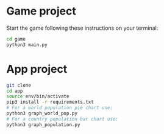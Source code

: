# Game project

Start the game following these instructions on your terminal:

```sh
cd game
python3 main.py
```

# App project

```sh
git clone
cd app
source env/bin/activate
pip3 install -r requirements.txt
# For a world population pie chart use:
python3 graph_world_pop.py
# For a country population bar chart use:
python3 graph_population.py
```